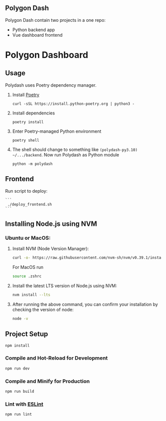 ## Polygon Dash

Polygon Dash contain two projects in a one repo:
 - Python backend app
 - Vue dashboard frontend


# Polygon Dashboard

## Usage
Polydash uses Poetry dependency manager.
 1. Install [Poetry](https://python-poetry.org/)
    ```shell
    curl -sSL https://install.python-poetry.org | python3 -
    ```
 2. Install dependencies
    ```shell
    poetry install
    ```
 3. Enter Poetry-managed Python environment
    ```shell
    poetry shell
    ```
 4. The shell should change to something like `(polydash-py3.10) ~/.../backend`. 
    Now run Polydash as Python module
    ```shell
    python -m polydash
    ```
## Frontend

Run script to deploy:

    ```
     ./deploy_frontend.sh
    ```


## Installing Node.js using NVM

### Ubuntu or MacOS:

1. Install NVM (Node Version Manager):

    ```sh
    curl -o- https://raw.githubusercontent.com/nvm-sh/nvm/v0.39.1/install.sh | bash
    ```
    
    For MacOS run
    ```sh
    source .zshrc
    ```

2. Install the latest LTS version of Node.js using NVM:

    ```sh
    nvm install --lts
    ```

3. After running the above command, you can confirm your installation by checking the version of node:

    ```sh
    node -v
    ```



## Project Setup

```sh
npm install
```

### Compile and Hot-Reload for Development

```sh
npm run dev
```

### Compile and Minify for Production

```sh
npm run build
```

### Lint with [ESLint](https://eslint.org/)

```sh
npm run lint
```
